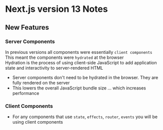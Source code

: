 # Next.js version 13 Notes

## New Features

### Server Components

In previous versions all components were essentially `client components`  
This meant the components were `hydrated` at the browser  
Hydration is the process of using client-side JavaScript to add application state and interactivity to server-rendered HTML

- Server components don't need to be hydrated in the browser. They are fully rendered on the server
- This lowers the overall JavaScript bundle size ... which increases performance

### Client Components

- For any components that use `state`, `effects`, `router`, `events` you will be using client components
